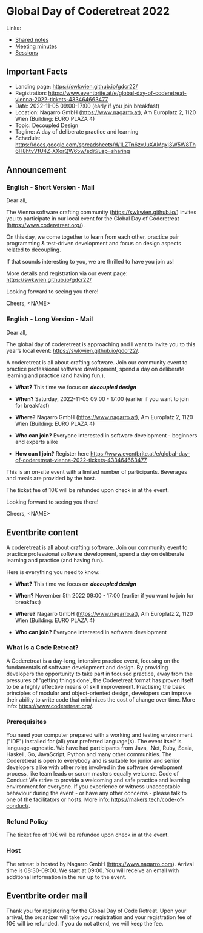 # Global Day of Coderetreat 2022

Links:
- [Shared notes](https://pads.c3w.at/code/#/2/code/edit/0PpvNOymWOugkl1ZfCtgMpsg/)
- [Meeting minutes](./meeting_minutes.md)
- [Sessions](./sessions.md)

## Important Facts

- Landing page: https://swkwien.github.io/gdcr22/
- Registration: https://www.eventbrite.at/e/global-day-of-coderetreat-vienna-2022-tickets-433464663477
- Date: 2022-11-05 09:00-17:00 (early if you join breakfast)
- Location: Nagarro GmbH (https://www.nagarro.at), Am Europlatz 2, 1120 Wien (Building: EURO PLAZA 4)
- Topic: Decoupled Design
- Tagline: A day of deliberate practice and learning
- Schedule: https://docs.google.com/spreadsheets/d/1LZTn6zvJuXAMqxj3W5W8Th6H8htvVfU4Z-XXorQW65w/edit?usp=sharing


## Announcement

### English - Short Version - Mail

Dear all,

The Vienna software crafting community (https://swkwien.github.io/) invites you to participate
in our local event for the Global Day of Coderetreat (https://www.coderetreat.org/).

On this day, we come together to learn from each other, practice pair programming &
test-driven development and focus on design aspects related to decoupling.

If that sounds interesting to you, we are thrilled to have you join us!

More details and registration via our event page: https://swkwien.github.io/gdcr22/


Looking forward to seeing you there!

Cheers,
\<NAME\>


### English - Long Version - Mail

Dear all,

The global day of coderetreat is approaching and I want to invite you to this year’s local event: https://swkwien.github.io/gdcr22/.

A coderetreat is all about crafting software. Join our community event to practice professional software development, spend a day on deliberate learning and practice (and having fun;).

* **What?** This time we focus on ***decoupled design***
* **When?** Saturday, 2022-11-05 09:00 - 17:00 (earlier if you want to join for breakfast)
* **Where?** Nagarro GmbH (https://www.nagarro.at), Am Europlatz 2, 1120 Wien (Building: EURO PLAZA 4)

* **Who can join?** Everyone interested in software development - beginners and experts alike
* **How can I join?** Register here https://www.eventbrite.at/e/global-day-of-coderetreat-vienna-2022-tickets-433464663477


This is an on-site event with a limited number of participants.
Beverages and meals are provided by the host.

The ticket fee of 10€ will be refunded upon check in at the event.


Looking forward to seeing you there!

Cheers,
\<NAME\>

## Eventbrite content

A coderetreat is all about crafting software. Join our community event to practice professional software development, spend a day on deliberate learning and practice (and having fun).

Here is everything you need to know:
* **What?** This time we focus on ***decoupled design***
* **When?** November 5th 2022 09:00 - 17:00 (earlier if you want to join for breakfast)
* **Where?** Nagarro GmbH (https://www.nagarro.at), Am Europlatz 2, 1120 Wien (Building: EURO PLAZA 4)

* **Who can join?** Everyone interested in software development

### What is a Code Retreat?
A Coderetreat is a day-long, intensive practice event, focusing on the fundamentals of software development and design. By providing developers the opportunity to take part in focused practice, away from the pressures of 'getting things done', the Coderetreat format has proven itself to be a highly effective means of skill improvement. Practising the basic principles of modular and object-oriented design, developers can improve their ability to write code that minimizes the cost of change over time.
More info: https://www.coderetreat.org/.

### Prerequisites
You need your computer prepared with a working and testing environment ("IDE") installed for (all) your preferred language(s). The event itself is language-agnostic. We have had participants from Java, .Net, Ruby, Scala, Haskell, Go, JavaScript, Python and many other communities. The Coderetreat is open to everybody and is suitable for junior and senior developers alike with other roles involved in the software development process, like team leads or scrum masters equally welcome.
Code of Conduct
We strive to provide a welcoming and safe practice and learning environment for everyone. If you experience or witness unacceptable behaviour during the event - or have any other concerns - please talk to one of the facilitators or hosts.
More info: https://makers.tech/code-of-conduct/.

### Refund Policy
The ticket fee of 10€ will be refunded upon check in at the event.

### Host
The retreat is hosted by Nagarro GmbH (https://www.nagarro.com).
Arrival time is 08:30-09:00. We start at 09:00. You will receive an email with additional information in the run up to the event.

## Eventbrite order mail

Thank you for registering for the Global Day of Code Retreat. Upon your arrival, the organizer will take your registration and your registration fee of 10€ will be refunded. If you do not attend, we will keep the fee.
